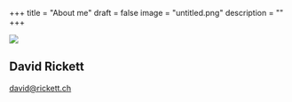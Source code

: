 +++
title = "About me"
draft = false
image = "untitled.png"
description = ""
+++


![](/img/default-author.jpg)

## David Rickett

david@rickett.ch